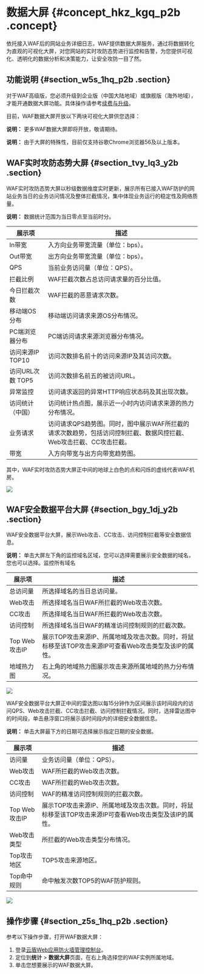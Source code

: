 # 数据大屏 {#concept_hkz_kgq_p2b .concept}

依托接入WAF后的网站业务详细日志，WAF提供数据大屏服务，通过将数据转化为直观的可视化大屏，对您网站的实时攻防态势进行监控和告警，为您提供可视化、透明化的数据分析和决策能力，让安全攻防一目了然。

## 功能说明 {#section_w5s_1hq_p2b .section}

对于WAF高级版，您必须升级到企业版（中国大陆地域）或旗舰版（海外地域），才能开通数据大屏功能。具体操作请参考[续费与升级](../../../../cn.zh-CN/产品定价/续费与升级.md#)。

目前，WAF数据大屏开放以下两块可视化大屏供您选择：

**说明：** 更多WAF数据大屏即将开放，敬请期待。

**说明：** 由于大屏的特殊性，目前仅支持谷歌Chrome浏览器56及以上版本。

## WAF实时攻防态势大屏 {#section_tvy_lq3_y2b .section}

WAF实时攻防态势大屏以秒级数据维度实时更新，展示所有已接入WAF防护的网站业务当日的业务访问情况及整体拦截情况，集中体现业务运行的稳定性及网络质量。

**说明：** 数据统计范围为当日零点至当前时分。

|展示项|描述|
|---|--|
|In带宽|入方向业务带宽流量（单位：bps）。|
|Out带宽|出方向业务带宽流量（单位：bps）。|
|QPS|当前业务访问量（单位：QPS）。|
|拦截比例|WAF拦截次数占总访问请求量的百分比值。|
|今日拦截次数|WAF拦截的恶意请求次数。|
|移动端OS分布|移动端访问请求来源OS分布情况。|
|PC端浏览器分布|PC端访问请求来源浏览器分布情况。|
|访问来源IP TOP10|访问次数排名前十的访问来源IP及其访问次数。|
|访问URL次数 TOP5|访问次数排名前五的被访问URL。|
|异常监控|访问请求返回的异常HTTP响应状态码及其出现次数。|
|访问统计（中国）|访问统计热点图，展示近一小时内访问请求来源的热力分布情况。|
|业务请求|访问请求QPS趋势图。同时，图中展示WAF所拦截的请求次数趋势，包括访问控制拦截、数据风控拦截、Web攻击拦截、CC攻击拦截。|
|带宽|入方向带宽与出方向带宽趋势图。|

其中，WAF实时攻防态势大屏正中间的地球上白色的点和闪烁的虚线代表WAF机房。

![](http://static-aliyun-doc.oss-cn-hangzhou.aliyuncs.com/assets/img/15576/153564306710401_zh-CN.png)

## WAF安全数据平台大屏 {#section_bgy_1dj_y2b .section}

WAF安全数据平台大屏，展示Web攻击、CC攻击、访问控制拦截等安全数据信息。

**说明：** 单击大屏左下角的监控域名区域，您可以选择需要展示安全数据的域名，您也可以选择。监控所有域名

|展示项|描述|
|---|--|
|总访问量|所选择域名的当日总访问量。|
|Web攻击|所选择域名当日WAF所拦截的Web攻击次数。|
|CC攻击|所选择域名当日WAF所拦截的Web攻击次数。|
|访问控制|所选择域名当日WAF的精准访问控制规则的拦截次数。|
|Top Web攻击IP|展示TOP攻击来源IP、所属地域及攻击次数。同时，将鼠标移至该TOP攻击来源IP可查看Web攻击类型及该IP的属性。|
|地域热力图|右上角的地域热力图展示攻击来源所属地域的热力分布情况。|

![](http://static-aliyun-doc.oss-cn-hangzhou.aliyuncs.com/assets/img/15576/153564306710406_zh-CN.png)

WAF安全数据平台大屏正中间的雷达图以每15分钟作为区间展示该时间段内的访问QPS、Web攻击拦截、CC攻击拦截、访问控制拦截情况。同时，选择雷达图中的时间段，单击悬浮窗口将展示该时间段内的详细安全数据信息。

**说明：** 单击大屏最下方的日期可选择展示指定日期的安全数据。

|展示项|描述|
|---|--|
|访问量|业务访问量（单位：QPS）。|
|Web攻击|WAF所拦截的Web攻击次数。|
|CC攻击|WAF所拦截的Web攻击次数。|
|访问控制|WAF的精准访问控制规则的拦截次数。|
|Top Web攻击IP|展示TOP攻击来源IP、所属地域及攻击次数。同时，将鼠标移至该TOP攻击来源IP可查看Web攻击类型及该IP的属性。|
|Web攻击类型|所拦截的Web攻击类型分布情况。|
|Top攻击地区|TOP5攻击来源地区。|
|Top命中规则|命中触发次数TOP5的WAF防护规则。|

![](http://static-aliyun-doc.oss-cn-hangzhou.aliyuncs.com/assets/img/15576/153564306710408_zh-CN.png)

## 操作步骤 {#section_z5s_1hq_p2b .section}

参考以下操作步骤，打开WAF数据大屏：

1.  登录[云盾Web应用防火墙管理控制台](https://yundun.console.aliyun.com/?p=waf)。
2.  定位到**统计** \> **数据大屏**页面，在右上角选择您的WAF实例所属地域。
3.  单击您想要展示的WAF数据大屏。

